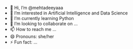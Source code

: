 - 👋 Hi, I’m @mehtadeeyaaa
- 👀 I’m interested in Artificial Intelligence and Data Science
- 🌱 I’m currently learning Python
- 💞️ I’m looking to collaborate on ...
- 📫 How to reach me ...
- 😄 Pronouns: she/her 
- ⚡ Fun fact: ...

<!---
mehtadeeyaaa/mehtadeeyaaa is a ✨ special ✨ repository because its `README.md` (this file) appears on your GitHub profile.
You can click the Preview link to take a look at your changes.
--->
